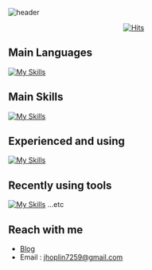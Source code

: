 ![header](https://capsule-render.vercel.app/api?type=wave&color=auto&height=300&section=header&text=Hoplin%20&fontSize=90)
<div align="center">
  <a href="https://hits.sh/github.com/J-hoplin1/"><img alt="Hits" src="https://hits.sh/github.com/J-hoplin1.svg"/></a>
</div>

## Main Languages
[![My Skills](https://skills.thijs.gg/icons?i=js,nodejs,ts,py,java)](https://skills.thijs.gg)

## Main Skills
[![My Skills](https://skills.thijs.gg/icons?i=express,nestjs,spring,redis,mysql,mongodb,nginx,kubernetes,docker,git,aws,gcp,jest)](https://skills.thijs.gg)
## Experienced and using
[![My Skills](https://skills.thijs.gg/icons?i=bash,c,cmake,html,css,jquery,bootstrap,regex,django,fastapi,flask,go,gradle,grafana,graphql,postgres,jenkins,kotlin,laravel,latex,matlab,php,qt,react,swift,tensorflow,webpack,babel)](https://skills.thijs.gg)
## Recently using tools
[![My Skills](https://skills.thijs.gg/icons?i=arduino,raspberrypi,discord,vim,neovim,postman,vscode,idea,figma)](https://skills.thijs.gg) ...etc

## Reach with me
- [Blog](https://velog.io/@hoplin)
- Email : jhoplin7259@gmail.com
